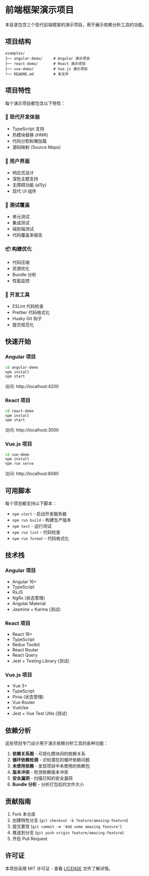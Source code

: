 # 前端框架演示项目

本目录包含三个现代前端框架的演示项目，用于展示依赖分析工具的功能。

## 项目结构

```
examples/
├── angular-demo/     # Angular 演示项目
├── react-demo/       # React 演示项目
├── vue-demo/         # Vue.js 演示项目
└── README.md         # 本文件
```

## 项目特性

每个演示项目都包含以下特性：

### 🚀 现代开发体验
- TypeScript 支持
- 热模块替换 (HMR)
- 代码分割和懒加载
- 源码映射 (Source Maps)

### 🎨 用户界面
- 响应式设计
- 深色主题支持
- 无障碍功能 (a11y)
- 现代 UI 组件

### 🧪 测试覆盖
- 单元测试
- 集成测试
- 端到端测试
- 代码覆盖率报告

### 📦 构建优化
- 代码压缩
- 资源优化
- Bundle 分析
- 性能监控

### 🔧 开发工具
- ESLint 代码检查
- Prettier 代码格式化
- Husky Git 钩子
- 提交规范化

## 快速开始

### Angular 项目

```bash
cd angular-demo
npm install
npm start
```

访问: http://localhost:4200

### React 项目

```bash
cd react-demo
npm install
npm start
```

访问: http://localhost:3000

### Vue.js 项目

```bash
cd vue-demo
npm install
npm run serve
```

访问: http://localhost:8080

## 可用脚本

每个项目都支持以下脚本：

- `npm start` - 启动开发服务器
- `npm run build` - 构建生产版本
- `npm test` - 运行测试
- `npm run lint` - 代码检查
- `npm run format` - 代码格式化

## 技术栈

### Angular 项目
- Angular 16+
- TypeScript
- RxJS
- NgRx (状态管理)
- Angular Material
- Jasmine + Karma (测试)

### React 项目
- React 18+
- TypeScript
- Redux Toolkit
- React Router
- React Query
- Jest + Testing Library (测试)

### Vue.js 项目
- Vue 3+
- TypeScript
- Pinia (状态管理)
- Vue Router
- VueUse
- Jest + Vue Test Utils (测试)

## 依赖分析

这些项目专门设计用于演示依赖分析工具的各种功能：

1. **依赖关系图** - 可视化模块间的依赖关系
2. **循环依赖检测** - 识别潜在的循环依赖问题
3. **未使用依赖** - 发现项目中未使用的依赖包
4. **版本冲突** - 检测依赖版本冲突
5. **安全漏洞** - 扫描已知的安全漏洞
6. **Bundle 分析** - 分析打包后的文件大小

## 贡献指南

1. Fork 本仓库
2. 创建特性分支 (`git checkout -b feature/amazing-feature`)
3. 提交更改 (`git commit -m 'Add some amazing feature'`)
4. 推送到分支 (`git push origin feature/amazing-feature`)
5. 开启 Pull Request

## 许可证

本项目采用 MIT 许可证 - 查看 [LICENSE](../LICENSE) 文件了解详情。
